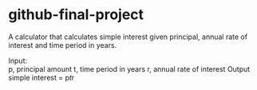 # github-final-project
A calculator that calculates simple interest given principal, annual rate of interest and time period in years.

Input:<br>
   p, principal amount
   t, time period in years
   r, annual rate of interest
Output
   simple interest = p*t*r
